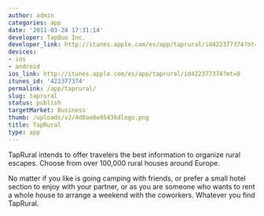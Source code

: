 ```yaml
---
author: admin
categories: app
date: '2011-03-24 17:31:14'
developer: TapQuo Inc.
developer_link: http://itunes.apple.com/es/app/taprural/id422377374?mt=8
devices: 
- ios
- android
ios_link: http://itunes.apple.com/es/app/taprural/id422377374?mt=8
itunes_id: '422377374'
permalink: /app/taprural/
slug: taprural
status: publish
targetMarket: Business
thumb: /uploads/v2/4d8ae0e05436dlogo.png
title: TapRural
type: app
---
```


TapRural intends to offer travelers the best information to organize rural escapes. Choose from over 100,000 rural houses around Europe.

No matter if you like is going camping with friends, or prefer a small hotel section to enjoy with your partner, or as you are someone who wants to rent a whole house to arrange a weekend with the coworkers. Whatever you find TapRural.